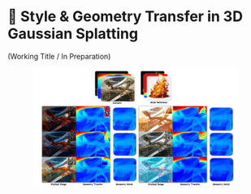 # 🎨 Style & Geometry Transfer in 3D Gaussian Splatting
(Working Title / In Preparation)
<p align="center">
<img src="images/title.jpg" alt="Project Title Image" width="80%">
</p>
